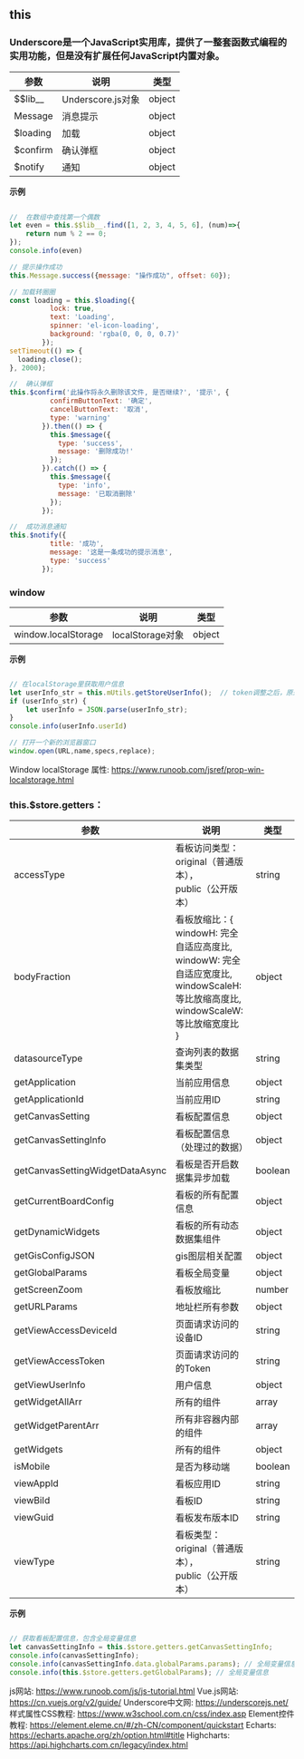 
## this

### Underscore是一个JavaScript实用库，提供了一整套函数式编程的实用功能，但是没有扩展任何JavaScript内置对象。
 
| 参数    | 说明      | 类型 |
| ------- |---------|-----|
|  $$lib__  |  Underscore.js对象  |  object  |
|  Message  |  消息提示  |  object  |
|  $loading  |  加载  |  object  |
|  $confirm  |  确认弹框  |  object  |
|  $notify  |  通知  |  object  |

**示例**
```javascript
 
//  在数组中查找第一个偶数 
let even = this.$$lib__.find([1, 2, 3, 4, 5, 6], (num)=>{ 
    return num % 2 == 0; 
});
console.info(even)

// 提示操作成功
this.Message.success({message: "操作成功", offset: 60});

// 加载转圈圈
const loading = this.$loading({
          lock: true,
          text: 'Loading',
          spinner: 'el-icon-loading',
          background: 'rgba(0, 0, 0, 0.7)'
        });
setTimeout(() => {
  loading.close();
}, 2000);

//  确认弹框
this.$confirm('此操作将永久删除该文件, 是否继续?', '提示', {
          confirmButtonText: '确定',
          cancelButtonText: '取消',
          type: 'warning'
        }).then(() => {
          this.$message({
            type: 'success',
            message: '删除成功!'
          });
        }).catch(() => {
          this.$message({
            type: 'info',
            message: '已取消删除'
          });          
        });

//  成功消息通知
this.$notify({
          title: '成功',
          message: '这是一条成功的提示消息',
          type: 'success'
        });

```


###   window 
 
| 参数    | 说明      | 类型 |
| ------- |---------|-----|
|  window.localStorage  |  localStorage对象  |  object  |

**示例**
```javascript

// 在localStorage里获取用户信息
let userInfo_str = this.mUtils.getStoreUserInfo();  // token调整之后，原来的方法已不适用window.localStorage.getItem("xxx")
if (userInfo_str) {
    let userInfo = JSON.parse(userInfo_str);
}  
console.info(userInfo.userId)

// 打开一个新的浏览器窗口
window.open(URL,name,specs,replace);

```
Window localStorage 属性: <https://www.runoob.com/jsref/prop-win-localstorage.html>


### this.$store.getters：
 
| 参数    | 说明      | 类型 |
| ------- |---------|-----| 
|  accessType  |  看板访问类型：<br>original（普通版本），<br>public（公开版本）  |  string  |
|  bodyFraction  | 看板放缩比：{<br>windowH: 完全自适应高度比,<br>windowW: 完全自适应宽度比,<br>windowScaleH: 等比放缩高度比,<br>windowScaleW: 等比放缩宽度比<br>}  |  object  |
|  datasourceType  |  查询列表的数据集类型  |  string  |
|  getApplication  |  当前应用信息  |  object  |
|  getApplicationId  |  当前应用ID  |  string  |
|  getCanvasSetting  |  看板配置信息  |  object  |
|  getCanvasSettingInfo  |  看板配置信息（处理过的数据）  |  object  |
|  getCanvasSettingWidgetDataAsync  |  看板是否开启数据集异步加载  |  boolean  | 
|  getCurrentBoardConfig  |  看板的所有配置信息  |  object  |
|  getDynamicWidgets  |  看板的所有动态数据集组件  |  object  |
|  getGisConfigJSON  |  gis图层相关配置  |  object  |    
|  getGlobalParams  |  看板全局变量  |  object  |    
|  getScreenZoom  |  看板放缩比  |  number  | 
|  getURLParams  |  地址栏所有参数  |  object  |
|  getViewAccessDeviceId  |  页面请求访问的设备ID  |  string  |
|  getViewAccessToken  |  页面请求访问的的Token  |  string  |
|  getViewUserInfo  |  用户信息  |  object  |
|  getWidgetAllArr  |  所有的组件  |  array  |
|  getWidgetParentArr  |  所有非容器内部的组件  |  array  | 
|  getWidgets  |  所有的组件  |  object  |   
|  isMobile  |  是否为移动端  |  boolean  |     
|  viewAppId  |  看板应用ID  |  string  |
|  viewBiId  |  看板ID  |  string  |
|  viewGuid  |  看板发布版本ID  |  string  |
|  viewType  |  看板类型：<br>original（普通版本），<br>public（公开版本）  |  string  |  
 
 
**示例**
```javascript

// 获取看板配置信息，包含全局变量信息
let canvasSettingInfo = this.$store.getters.getCanvasSettingInfo;
console.info(canvasSettingInfo); 
console.info(canvasSettingInfo.data.globalParams.params); // 全局变量信息
console.info(this.$store.getters.getGlobalParams); // 全局变量信息


```


js网站: <https://www.runoob.com/js/js-tutorial.html>
Vue.js网站: <https://cn.vuejs.org/v2/guide/>
Underscore中文网: <https://underscorejs.net/>
样式属性CSS教程: <https://www.w3school.com.cn/css/index.asp>
Element控件教程: <https://element.eleme.cn/#/zh-CN/component/quickstart>
Echarts: <https://echarts.apache.org/zh/option.html#title>
Highcharts: <https://api.highcharts.com.cn/legacy/index.html>

